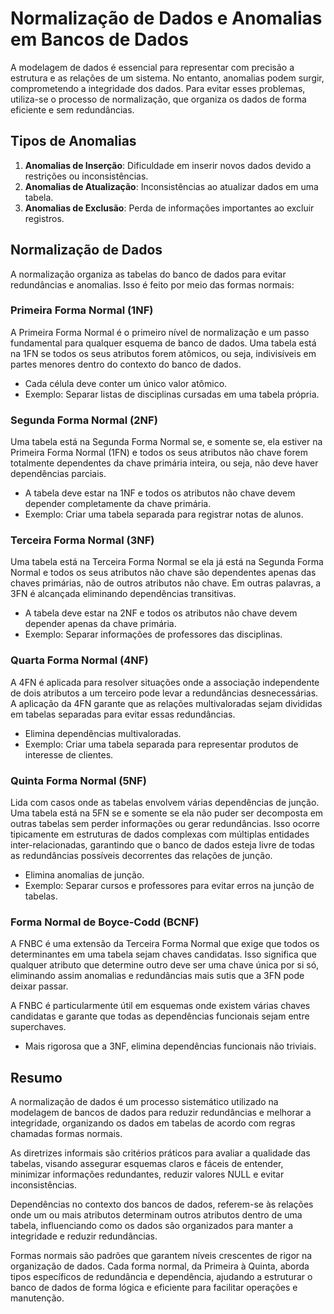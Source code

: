 # Normalização de Dados e Anomalias em Bancos de Dados

A modelagem de dados é essencial para representar com precisão a estrutura e as relações de um sistema. No entanto, anomalias podem surgir, comprometendo a integridade dos dados. Para evitar esses problemas, utiliza-se o processo de normalização, que organiza os dados de forma eficiente e sem redundâncias.

## Tipos de Anomalias
1. **Anomalias de Inserção**: Dificuldade em inserir novos dados devido a restrições ou inconsistências.
2. **Anomalias de Atualização**: Inconsistências ao atualizar dados em uma tabela.
3. **Anomalias de Exclusão**: Perda de informações importantes ao excluir registros.

## Normalização de Dados
A normalização organiza as tabelas do banco de dados para evitar redundâncias e anomalias. Isso é feito por meio das formas normais:

### Primeira Forma Normal (1NF)

A Primeira Forma Normal é o primeiro nível de normalização e um passo fundamental para qualquer esquema de banco de dados. Uma tabela está na 1FN se todos os seus atributos forem atômicos, ou seja, indivisíveis em partes menores dentro do contexto do banco de dados.

- Cada célula deve conter um único valor atômico.
- Exemplo: Separar listas de disciplinas cursadas em uma tabela própria.

### Segunda Forma Normal (2NF)

Uma tabela está na Segunda Forma Normal se, e somente se, ela estiver na Primeira Forma Normal (1FN) e todos os seus atributos não chave forem totalmente dependentes da chave primária inteira, ou seja, não deve haver dependências parciais.

- A tabela deve estar na 1NF e todos os atributos não chave devem depender completamente da chave primária.
- Exemplo: Criar uma tabela separada para registrar notas de alunos.

### Terceira Forma Normal (3NF)

Uma tabela está na Terceira Forma Normal se ela já está na Segunda Forma Normal e todos os seus atributos não chave são dependentes apenas das chaves primárias, não de outros atributos não chave. Em outras palavras, a 3FN é alcançada eliminando dependências transitivas.

- A tabela deve estar na 2NF e todos os atributos não chave devem depender apenas da chave primária.
- Exemplo: Separar informações de professores das disciplinas.

### Quarta Forma Normal (4NF)

A 4FN é aplicada para resolver situações onde a associação independente de dois atributos a um terceiro pode levar a redundâncias desnecessárias. A aplicação da 4FN garante que as relações multivaloradas sejam divididas em tabelas separadas para evitar essas redundâncias.

- Elimina dependências multivaloradas.
- Exemplo: Criar uma tabela separada para representar produtos de interesse de clientes.

### Quinta Forma Normal (5NF)

Lida com casos onde as tabelas envolvem várias dependências de junção. Uma tabela está na 5FN se e somente se ela não puder ser decomposta em outras tabelas sem perder informações ou gerar redundâncias. Isso ocorre tipicamente em estruturas de dados complexas com múltiplas entidades inter-relacionadas, garantindo que o banco de dados esteja livre de todas as redundâncias possíveis decorrentes das relações de junção.

- Elimina anomalias de junção.
- Exemplo: Separar cursos e professores para evitar erros na junção de tabelas.

### Forma Normal de Boyce-Codd (BCNF)

A FNBC é uma extensão da Terceira Forma Normal que exige que todos os determinantes em uma tabela sejam chaves candidatas. Isso significa que qualquer atributo que determine outro deve ser uma chave única por si só, eliminando assim anomalias e redundâncias mais sutis que a 3FN pode deixar passar.

A FNBC é particularmente útil em esquemas onde existem várias chaves candidatas e garante que todas as dependências funcionais sejam entre superchaves.

- Mais rigorosa que a 3NF, elimina dependências funcionais não triviais.

## Resumo
A normalização de dados é um processo sistemático utilizado na modelagem de bancos de dados para reduzir redundâncias e melhorar a integridade, organizando os dados em tabelas de acordo com regras chamadas formas normais.

As diretrizes informais são critérios práticos para avaliar a qualidade das tabelas, visando assegurar esquemas claros e fáceis de entender, minimizar informações redundantes, reduzir valores NULL e evitar inconsistências.

Dependências no contexto dos bancos de dados, referem-se às relações onde um ou mais atributos determinam outros atributos dentro de uma tabela, influenciando como os dados são organizados para manter a integridade e reduzir redundâncias.

Formas normais são padrões que garantem níveis crescentes de rigor na organização de dados. Cada forma normal, da Primeira à Quinta, aborda tipos específicos de redundância e dependência, ajudando a estruturar o banco de dados de forma lógica e eficiente para facilitar operações e manutenção.

